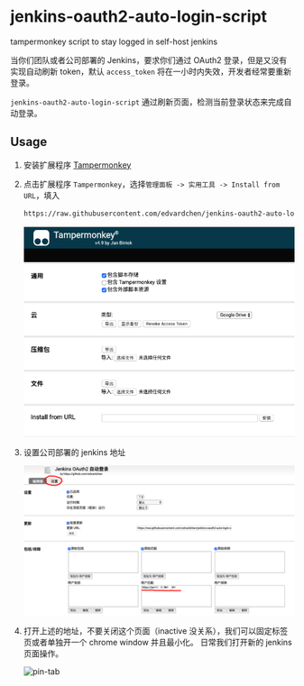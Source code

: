 # jenkins-oauth2-auto-login-script

tampermonkey script to stay logged in self-host jenkins

当你们团队或者公司部署的 Jenkins，要求你们通过 OAuth2 登录，但是又没有实现自动刷新 token，默认 `access_token` 将在一小时内失效，开发者经常要重新登录。

`jenkins-oauth2-auto-login-script` 通过刷新页面，检测当前登录状态来完成自动登录。

## Usage

1. 安装扩展程序 [Tampermonkey](https://chrome.google.com/webstore/detail/tampermonkey/dhdgffkkebhmkfjojejmpbldmpobfkfo)
2. 点击扩展程序 `Tampermonkey`，选择`管理面板 -> 实用工具 -> Install from URL`，填入

   ```bash
   https://raw.githubusercontent.com/edvardchen/jenkins-oauth2-auto-login-script/master/lib/index.js
   ```

   ![install](docs/install.png)

3. 设置公司部署的 jenkins 地址

   ![install](docs/set_domain.png)

4. 打开上述的地址，不要关闭这个页面（inactive 没关系），我们可以固定标签页或者单独开一个 chrome window 并且最小化。
   日常我们打开新的 jenkins 页面操作。

   ![pin-tab](https://img3.appinn.net/images/201903/pintab.jpg!o)
